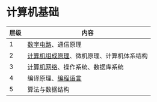 ---
---

# 计算机基础

|层级|内容|
|-|-|
|1| [数字电路](../数字电路/@序言)、通信原理|
|2| [计算机组成原理](../计算机组成原理/0.序言)、微机原理、计算机体系结构|
|3| [计算机网络](../计算机网络/@序言)、操作系统、数据库系统|
|4| 编译原理、[编程语言](../编程语言/@序言/序言)|
|5| 算法与数据结构|
